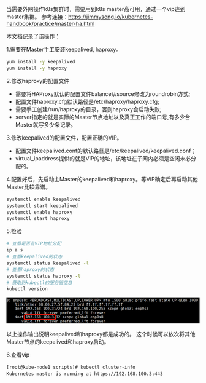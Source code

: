 当需要外网操作k8s集群时，需要用到k8s master高可用，通过一个vip连到master集群。
参考连接：https://jimmysong.io/kubernetes-handbook/practice/master-ha.html

本文档记录了该操作：

1.需要在Master手工安装keepalived, haproxy。
```bash
yum install -y keepalived
yum install -y haproxy
```

2.修改haproxy的配置文件
* 需要将HAProxy默认的配置文件balance从source修改为roundrobin方式;
* 配置文件haproxy.cfg默认路径是/etc/haproxy/haproxy.cfg;
* 需要手工创建/run/haproxy的目录，否则haproxy会启动失败;
* server指定的就是实际的Master节点地址以及真正工作的端口号,有多少台Master就写多少条记录。

3.修改keepalived的配置文件，配置正确的VIP。
* 配置文件keepalived.conf的默认路径是/etc/keepalived/keepalived.conf；
* virtual_ipaddress提供的就是VIP的地址，该地址在子网内必须是空闲未必分配的。

4.配置好后，先启动主Master的keepalived和haproxy。等VIP确定后再启动其他Master比较靠谱。
```bash
systemctl enable keepalived
systemctl start keepalived
systemctl enable haproxy
systemctl start haproxy
```

5.检验
```bash
# 查看是否有VIP地址分配
ip a s
# 查看keepalived的状态
systemctl status keepalived -l
# 查看haproxy的状态
systemctl status haproxy -l
# 获取到kubectl的服务器信息
kubectl version
```
![Image text](images/vip.jpg)

以上操作输出说明keepalived和haproxy都是成功的。
这个时候可以依次将其他Master节点的keepalived和haproxy启动。

6.查看vip
```bash
[root@kube-node1 scripts]# kubectl cluster-info
Kubernetes master is running at https://192.168.100.3:443
```